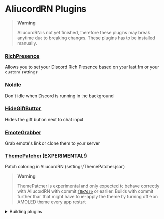 # AliucordRN Plugins

> **Warning**
>
> AliucordRN is not yet finished, therefore these plugins may break anytime due to breaking changes. These plugins has to be installed manually.

### [RichPresence](https://github.com/amsyarasyiq/aliucordrn-plugins/raw/builds/RichPresence.zip)
Allows you to set your Discord Rich Presence based on your last.fm or your custom settings

### [NoIdle](https://github.com/amsyarasyiq/aliucordrn-plugins/raw/builds/NoIdle.zip)
Don't idle when Discord is running in the background

### [HideGiftButton](https://github.com/amsyarasyiq/aliucordrn-plugins/raw/builds/HideGiftButton.zip)
Hides the gift button next to chat input

### [EmoteGrabber](https://github.com/amsyarasyiq/aliucordrn-plugins/raw/builds/EmoteGrabber.zip)
Grab emote's link or clone them to your server

### [ThemePatcher](https://github.com/amsyarasyiq/aliucordrn-plugins/raw/builds/ThemePatcher.zip) (EXPERIMENTAL!)
Patch coloring in AliucordRN (settings/ThemePatcher.json)
> **Warning**
>
> ThemePatcher is experimental and only expected to behave correctly with AliucordRN with commit [`f8e7d3e`](https://github.com/Aliucord/AliucordRN/tree/f8e7d3e5e0c1569317e4e99c76e8c3d0acb5959e) or earlier. Builds with commit further than that might have to re-apply the theme by turning off->on AMOLED theme every app restart


<details>
<summary>Building plugins</summary>

\
Build Plugin:
```sh
pnpm build [PLUGIN_NAME]
```

Watch for changes and auto compile & deploy* :
```sh
pnpm watch [PLUGIN_NAME]
```
\* Requires adb installed and to be connected to your phone

</details>
